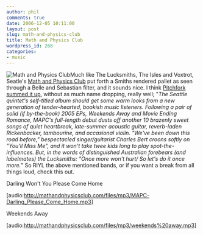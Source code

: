 ```yaml
---
author: phil
comments: true
date: 2006-12-05 10:11:00
layout: post
slug: math-and-physics-club
title: Math and Physics Club
wordpress_id: 268
categories:
- music
---
```


![Math and Physics Club](http://fak3r.com/wp-content/uploads/2006/12/mapc.jpg)Much like The Lucksmiths, The Isles and Voxtrot, Seatle's [Math and Physics Club](http://mathandphysicsclub.com) put forth a Smiths rendered pallet as seen through a Belle and Sebastian filter, and it sounds nice.  I think [Pitchfork summed it up](http://www.pitchforkmedia.com/article/record_review/39812/Math_and_Physics_Club_Math_and_Physics_Club), without as much name dropping, really well; "_The Seattle quintet's self-titled album should get some warm looks from a new generation of tender-hearted, bookish music listeners. Following a pair of solid (if by-the-book) 2005 EPs, Weekends Away and Movie Ending Romance, MAPC's full-length debut dusts off another 10 brazenly sweet songs of quiet heartbreak, late-summer acoustic guitar, reverb-laden Rickenbacker, tambourine, and occasional violin. "We've been down this road before," bespectacled singer/guitarist Charles Bert croons softly on "You'll Miss Me", and it won't take twee kids long to play spot-the-influences. But, in the words of distinguished Australian forebears (and labelmates) the Lucksmiths: "Once more won't hurt/ So let's do it once more._"  So RIYL the above mentioned bands, or if you want a break from all things loud, check this out.

Darling Won't You Please Come Home

[audio:http://mathandphysicsclub.com/files/mp3/MAPC-Darling_Please_Come_Home.mp3]

Weekends Away

[audio:http://mathandphysicsclub.com/files/mp3/weekends%20away.mp3]
